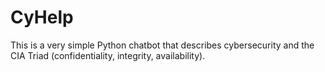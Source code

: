 # CyHelp

This is a very simple Python chatbot that describes cybersecurity and the CIA Triad (confidentiality, integrity, availability).
